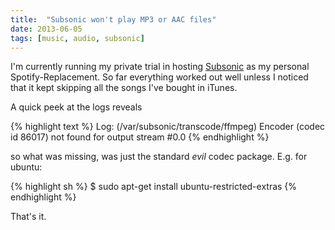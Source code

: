 ```yaml
---
title:  "Subsonic won't play MP3 or AAC files"
date: 2013-06-05
tags: [music, audio, subsonic]
---
```


I'm currently running my private trial in hosting [Subsonic](http://www.subsonic.org/pages/index.jsp)
as my personal Spotify-Replacement. So far everything worked out well unless I noticed that it kept
skipping all the songs I've bought in iTunes.

A quick peek at the logs reveals

{% highlight text %}
Log: (/var/subsonic/transcode/ffmpeg) Encoder (codec id 86017) not found for output stream #0.0
{% endhighlight %}

so what was missing, was just the standard *evil* codec package. E.g. for ubuntu:

{% highlight sh %}
$ sudo apt-get install ubuntu-restricted-extras
{% endhighlight %}

That's it.
